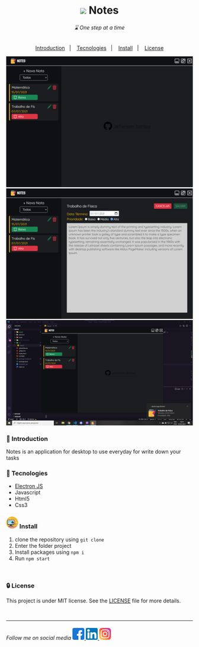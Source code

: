 <body style="scroll-behavior: smooth">
<h1 align="center">
    <img src="assets/log/png/64x64.png"> Notes
</h1>

<h6 align="center">
&#8987; One step at a time
</h6>

<p align="center">
    <a href="#introduction">Introduction</a>&nbsp;&nbsp;&nbsp;|&nbsp;&nbsp;&nbsp;
    <a href="#tecnologies">Tecnologies</a>&nbsp;&nbsp;&nbsp;|&nbsp;&nbsp;&nbsp;
    <a href="#install">Install</a>&nbsp;&nbsp;&nbsp;|&nbsp;&nbsp;&nbsp;
    <a href="#license">License</a>
</p>

<div align="center">
    <img src="assets/github/app1.png">
    <img src="assets/github/app2.png">
    <img src="assets/github/app3.png">
</div>

<h3 id="introduction"> 🏁 Introduction </h3>
<p>Notes is an application for desktop to use everyday for write down your tasks</p>

<h3 id="tecnologies">  🚀 Tecnologies</h3>

- [Electron JS](https://www.electronjs.org)
- Javascript
- Html5
- Css3
  
<h3 id="install"> <img src="assets/github/computador-desktop.png" width="32px"/> Install </h3>

1. clone the repository using `git clone`
2. Enter the folder project
3. Install packages using `npm i` 
4. Run `npm start`
<br>

<h3 id="license"> 🔒 License </h3>

This project is under MIT license. See the [LICENSE](LICENSE.md) file for more details.

<br>

---

<h6>
    Follow me on social media 
    <a href="https://www.facebook.com/profile.php?id=100011801194873">
        <img src="assets/github/facebook.png" />
    </a>
    <a href="https://www.linkedin.com/in/jeffersonsil813/">
        <img src="assets/github/linkedin.png" />
    </a>
    <a href="https://www.instagram.com/jefferson.sil813/">
        <img src="assets/github/instagram.png"/>
    </a>
</h6>
</body>